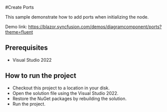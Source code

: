 #Create Ports

This sample demonstrate how to add ports when initializing the node.

Demo link:
https://blazor.syncfusion.com/demos/diagramcomponent/ports?theme=fluent



## Prerequisites

* Visual Studio 2022

## How to run the project

* Checkout this project to a location in your disk.
* Open the solution file using the Visual Studio 2022.
* Restore the NuGet packages by rebuilding the solution.
* Run the project.
